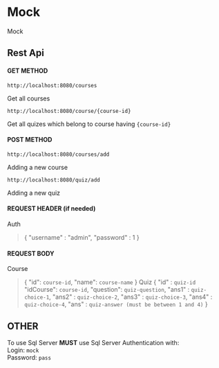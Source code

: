 # Mock
Mock
## Rest Api
#### GET METHOD
```
http://localhost:8080/courses
```
Get all courses
```
http://localhost:8080/course/{course-id}
```
Get all quizes which belong to course having `{course-id}`
#### POST METHOD
```
http://localhost:8080/courses/add
```
Adding a new course
```
http://localhost:8080/quiz/add
```
Adding a new quiz

#### REQUEST HEADER (if needed)
Auth
>{
>  "username" : "admin",
>  "password" : 1
>}
#### REQUEST BODY
Course
>{
>  "id": `course-id`,
>  "name": `course-name`
>}
Quiz
>{ 
>    "id" : `quiz-id`
>    "idCourse": `course-id`,
>    "question": `quiz-question`,
>    "ans1" : `quiz-choice-1`,
>    "ans2" : `quiz-choice-2`,
>    "ans3" : `quiz-choice-3`,
>    "ans4" : `quiz-choice-4`,
>    "ans" : `quiz-answer (must be between 1 and 4)` 
>}
## OTHER
To use Sql Server **MUST** use Sql Server Authentication with:
<br>
Login: `mock`
<br>
Password: `pass`